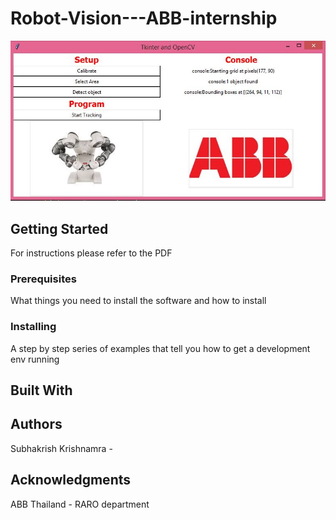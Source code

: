 # Robot-Vision---ABB-internship
![Image description](UI1.JPG)

## Getting Started
For instructions please refer to the PDF

### Prerequisites

What things you need to install the software and how to install

### Installing

A step by step series of examples that tell you how to get a development env running


## Built With

## Authors

Subhakrish Krishnamra - [](https://github.com/skrish30/Robot-Vision---ABB-internship)

## Acknowledgments
ABB Thailand - RARO department


